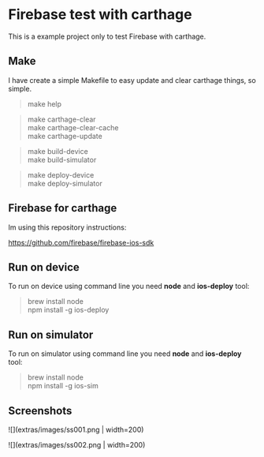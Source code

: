 # Firebase test with carthage

This is a example project only to test Firebase with carthage.  

## Make

I have create a simple Makefile to easy update and clear carthage things, so simple.

> make help  

> make carthage-clear  
> make carthage-clear-cache  
> make carthage-update  

> make build-device  
> make build-simulator  

> make deploy-device  
> make deploy-simulator  

## Firebase for carthage

Im using this repository instructions:  

https://github.com/firebase/firebase-ios-sdk

## Run on device

To run on device using command line you need **node** and **ios-deploy** tool:

> brew install node  
> npm install -g ios-deploy  

## Run on simulator

To run on simulator using command line you need **node** and **ios-deploy** tool:

> brew install node  
> npm install -g ios-sim  

## Screenshots

![](extras/images/ss001.png | width=200)  

![](extras/images/ss002.png | width=200)  

